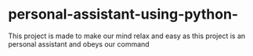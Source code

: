 # personal-assistant-using-python-
This project is made to make our mind relax and easy as this project is an personal assistant and obeys our command
